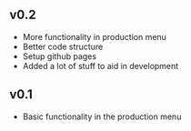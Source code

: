 ## v0.2
- More functionality in production menu
- Better code structure
- Setup github pages
- Added a lot of stuff to aid in development 

## v0.1
- Basic functionality in the production menu